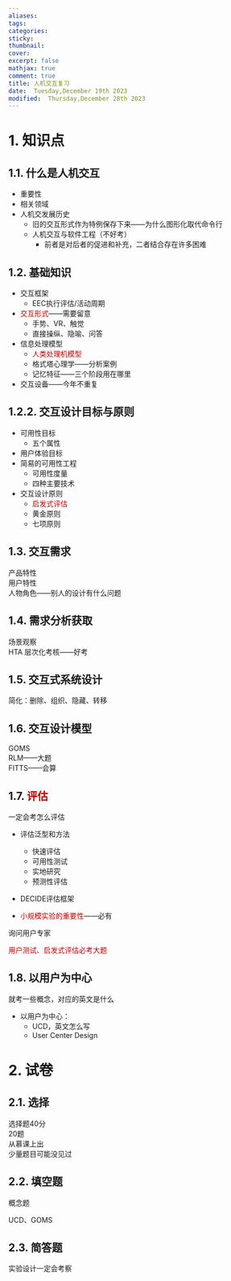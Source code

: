 ```yaml
---
aliases: 
tags: 
categories:
sticky:
thumbnail:
cover: 
excerpt: false
mathjax: true
comment: true
title: 人机交互复习
date:  Tuesday,December 19th 2023
modified:  Thursday,December 28th 2023
---
```


# 1. 知识点

## 1.1. 什么是人机交互

- 重要性
- 相关领域
- 人机交发展历史
	- 旧的交互形式作为特例保存下来——为什么图形化取代命令行
	- 人机交互与软件工程（不好考）
		- 前者是对后者的促进和补充，二者结合存在许多困难

## 1.2. 基础知识

- 交互框架
	- EEC执行评估/活动周期
- <font color="#c00000">交互形式</font>——需要留意
	- 手势、VR、触觉
	- 直接操纵、隐喻、问答
- 信息处理模型
	- <font color="#c00000">人类处理机模型</font>
	- 格式塔心理学——分析案例
	- 记忆特征——三个阶段用在哪里
- 交互设备——今年不重复

## 1.2.2. 交互设计目标与原则

- 可用性目标
	- 五个属性
- 用户体验目标
- 简易的可用性工程
	- 可用性度量
	- 四种主要技术
- 交互设计原则
	- <font color="#c00000">启发式评估</font>
	- 黄金原则
	- 七项原则

## 1.3. 交互需求

产品特性  
用户特性  
人物角色——别人的设计有什么问题

## 1.4. 需求分析获取

场景观察  
HTA 层次化考核——好考

## 1.5. 交互式系统设计

简化：删除、组织、隐藏、转移

## 1.6. 交互设计模型

GOMS  
RLM——大题  
FITTS——会算

## 1.7. <font color="#c00000">评估</font>

一定会考怎么评估

- 评估泛型和方法
	- 快速评估
	- 可用性测试
	- 实地研究
	- 预测性评估

- DECIDE评估框架
- <font color="#c00000">小规模实验的重要性</font>——必有

询问用户专家

<font color="#c00000">用户测试、启发式评估必考大题</font>

## 1.8. 以用户为中心

就考一些概念，对应的英文是什么

- 以用户为中心：
	- UCD，英文怎么写
	- User Center Design

# 2. 试卷

## 2.1. 选择

选择题40分  
20题  
从慕课上出  
少量题目可能没见过

## 2.2. 填空题

概念题

UCD、GOMS

## 2.3. 简答题

实验设计一定会考察
